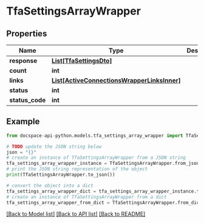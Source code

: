 # TfaSettingsArrayWrapper

## Properties

Name | Type | Description | Notes
------------ | ------------- | ------------- | -------------
**response** | [**List[TfaSettingsDto]**](TfaSettingsDto.md) |  | [optional] 
**count** | **int** |  | [optional] 
**links** | [**List[ActiveConnectionsWrapperLinksInner]**](ActiveConnectionsWrapperLinksInner.md) |  | [optional] 
**status** | **int** |  | [optional] 
**status_code** | **int** |  | [optional] 

## Example

```python
from docspace-api-python.models.tfa_settings_array_wrapper import TfaSettingsArrayWrapper

# TODO update the JSON string below
json = "{}"
# create an instance of TfaSettingsArrayWrapper from a JSON string
tfa_settings_array_wrapper_instance = TfaSettingsArrayWrapper.from_json(json)
# print the JSON string representation of the object
print(TfaSettingsArrayWrapper.to_json())

# convert the object into a dict
tfa_settings_array_wrapper_dict = tfa_settings_array_wrapper_instance.to_dict()
# create an instance of TfaSettingsArrayWrapper from a dict
tfa_settings_array_wrapper_from_dict = TfaSettingsArrayWrapper.from_dict(tfa_settings_array_wrapper_dict)
```
[[Back to Model list]](../README.md#documentation-for-models) [[Back to API list]](../README.md#documentation-for-api-endpoints) [[Back to README]](../README.md)



